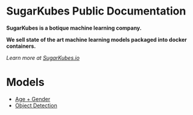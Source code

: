 # SugarKubes Public Documentation

**SugarKubes is a botique machine learning company.**

**We sell state of the art machine learning models packaged into docker containers.**

*Learn more at [SugarKubes.io](https://sugarkubes.io)*

# Models

- [Age + Gender](https://github.com/sugarkubes/docs/blob/master/age_gender.md)
- [Object Detection](https://github.com/sugarkubes/docs/blob/master/object-detection.md)
